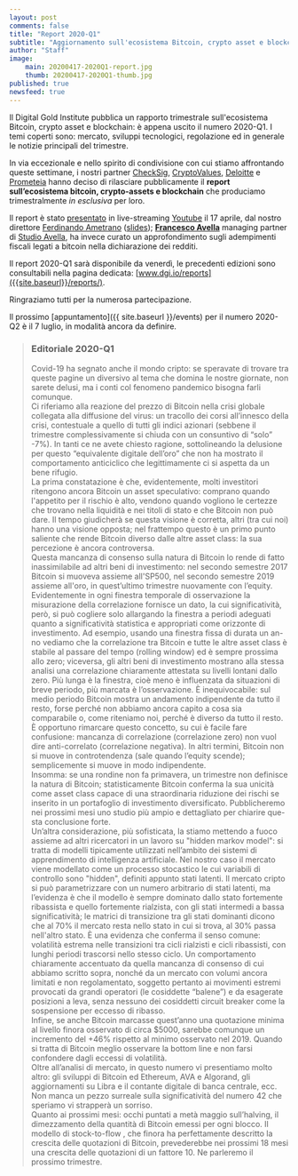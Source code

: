 ```yaml
---
layout: post
comments: false
title: "Report 2020-Q1"
subtitle: "Aggiornamento sull'ecosistema Bitcoin, crypto asset e blockchain"
author: "Staff"
image: 
    main: 20200417-2020Q1-report.jpg
    thumb: 20200417-2020Q1-thumb.jpg
published: true
newsfeed: true
---
```


Il Digital Gold Institute pubblica un rapporto trimestrale
sull'ecosistema Bitcoin, crypto asset e blockchain:
è appena uscito il numero 2020-Q1.
I temi coperti sono: mercato, sviluppi tecnologici,
regolazione ed in generale le notizie principali del trimestre.

In via eccezionale e nello spirito di condivisione con cui stiamo
affrontando queste settimane, i nostri partner
[CheckSig](http://checksig.io),
[CryptoValues](http://www.cryptovalues.eu),
[Deloitte](http://www2.deloitte.com/it) e
[Prometeia](http://www.prometeia.it)
hanno deciso di rilasciare pubblicamente il
**report sull’ecosistema bitcoin, crypto-assets e blockchain**
che produciamo trimestralmente _in esclusiva_ per loro.

Il report è stato [presentato]({{site.baseurl}}/2020Q1/)
in live-streaming [Youtube](https://youtu.be/0dwp7j0Y2dI) il 17 aprile,
dal nostro direttore [Ferdinando Ametrano](http://www.ametrano.net)
([slides]({{site.baseurl}}/docs/reports/2020Q1-presentation.pdf));
[**Francesco Avella**](https://www.linkedin.com/in/francesco-avella-84b1a111/)
managing partner di [Studio Avella](http://www.studioavella.it/),
ha invece curato un approfondimento sugli adempimenti fiscali legati a bitcoin
nella dichiarazione dei redditi.

Il report 2020-Q1 sarà disponibile da venerdì, le precedenti edizioni sono consultabili nella pagina dedicata: [www.dgi.io/reports]({{site.baseurl}}/reports/).

Ringraziamo tutti per la numerosa partecipazione.

Il prossimo [appuntamento]({{ site.baseurl }}/events) per il numero 2020-Q2 è il 7 luglio,
in modalità ancora da definire.

> ### Editoriale 2020-Q1
>
> Covid-19 ha segnato anche il mondo cripto: se speravate di trovare tra queste pagine un diversivo al tema che domina le nostre giornate, non sarete delusi, ma i conti col fenomeno pandemico bisogna farli comunque.  
Ci riferiamo alla reazione del prezzo di Bitcoin nella crisi globale collegata alla diffusione del virus: un tracollo dei corsi all’innesco della crisi, contestuale a quello di tutti gli indici azionari (sebbene il trimestre complessivamente si chiuda con un consuntivo di “solo” -7%).
In tanti ce ne avete chiesto ragione, sottolineando la delusione per questo “equivalente digitale dell’oro” che non ha mostrato il comportamento anticiclico che legittimamente ci si aspetta da un bene rifugio.  
La prima constatazione è che, evidentemente, molti investitori ritengono ancora Bitcoin un asset speculativo: comprano quando l'appetito per il rischio è alto, vendono quando vogliono le certezze che trovano nella liquidità e nei titoli di stato e che Bitcoin non può dare. Il tempo giudicherà se questa visione è corretta, altri (tra cui noi) hanno una visione opposta; nel frattempo questo è un primo punto saliente che rende Bitcoin diverso dalle altre asset class: la sua percezione è ancora controversa.  
Questa mancanza di consenso sulla natura di Bitcoin lo rende di fatto inassimilabile ad altri beni di investimento: nel secondo semestre 2017 Bitcoin si muoveva assieme all'SP500, nel secondo semestre 2019 assieme all'oro, in quest’ultimo trimestre nuovamente con l’equity. Evidentemente in ogni finestra temporale di osservazione la misurazione della correlazione fornisce un dato, la cui significatività, però, si può cogliere solo allargando la finestra a periodi adeguati quanto a significatività statistica e appropriati come orizzonte di investimento. Ad esempio, usando una finestra fissa di durata un an-no vediamo che la correlazione tra Bitcoin e tutte le altre asset class è stabile al passare del tempo (rolling window) ed è sempre prossima allo zero; viceversa, gli altri beni di investimento mostrano alla stessa analisi una correlazione chiaramente attestata su livelli lontani dallo zero. Più lunga è la finestra, cioè meno è influenzata da situazioni di breve periodo, più marcata è l’osservazione. È inequivocabile: sul medio periodo Bitcoin mostra un andamento indipendente da tutto il resto, forse perché non abbiamo ancora capito a cosa sia comparabile o, come riteniamo noi, perché è diverso da tutto il resto. È opportuno rimarcare questo concetto, su cui è facile fare confusione: mancanza di correlazione (correlazione zero) non vuol dire anti-correlato (correlazione negativa). In altri termini, Bitcoin non si muove in controtendenza (sale quando l’equity scende); semplicemente si muove in modo indipendente.  
Insomma: se una rondine non fa primavera, un trimestre non definisce la natura di Bitcoin; statisticamente Bitcoin conferma la sua unicità come asset class capace di una straordinaria riduzione dei rischi se inserito in un portafoglio di investimento diversificato. Pubblicheremo nei prossimi mesi uno studio più ampio e dettagliato per chiarire que-sta conclusione forte.  
Un’altra considerazione, più sofisticata, la stiamo mettendo a fuoco assieme ad altri ricercatori in un lavoro su "hidden markov model": si tratta di modelli tipicamente utilizzati nell’ambito dei sistemi di apprendimento di intelligenza artificiale. Nel nostro caso il mercato viene modellato come un processo stocastico le cui variabili di controllo sono "hidden", definiti appunto stati latenti. Il mercato cripto si può parametrizzare con un numero arbitrario di stati latenti, ma l’evidenza è che il modello è sempre dominato dallo stato fortemente ribassista e quello fortemente rialzista, con gli stati intermedi a bassa significatività; le matrici di transizione tra gli stati dominanti dicono che al 70% il mercato resta nello stato in cui si trova, al 30% passa nell'altro stato. È una evidenza che conferma il senso comune: volatilità estrema nelle transizioni tra cicli rialzisti e cicli ribassisti, con lunghi periodi trascorsi nello stesso ciclo. Un comportamento chiaramente accentuato da quella mancanza di consenso di cui abbiamo scritto sopra, nonché da un mercato con volumi ancora limitati e non regolamentato, soggetto pertanto ai movimenti estremi provocati da grandi operatori (le cosiddette “balene”) e da esagerate posizioni a leva, senza nessuno dei cosiddetti circuit breaker come la sospensione per eccesso di ribasso.  
Infine, se anche Bitcoin marcasse quest’anno una quotazione minima al livello finora osservato di circa $5000, sarebbe comunque un incremento del +46% rispetto al minimo osservato nel 2019. Quando si tratta di Bitcoin meglio osservare la bottom line e non farsi confondere dagli eccessi di volatilità.  
Oltre all’analisi di mercato, in questo numero vi presentiamo molto altro: gli sviluppi di Bitcoin ed Ethereum, AVA e Algorand, gli aggiornamenti su Libra e il contante digitale di banca centrale, ecc. Non manca un pezzo surreale sulla significatività del numero 42 che speriamo vi strapperà un sorriso.  
Quanto ai prossimi mesi: occhi puntati a metà maggio  sull’halving, il dimezzamento della quantità di Bitcoin emessi per ogni blocco. Il modello di stock-to-flow , che finora ha perfettamente descritto la crescita delle quotazioni di Bitcoin, prevederebbe nei prossimi 18 mesi una crescita delle quotazioni di un fattore 10. Ne parleremo il prossimo trimestre.
